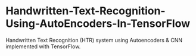 # Handwritten-Text-Recognition-Using-AutoEncoders-In-TensorFlow
Handwritten Text Recognition (HTR) system using Autoencoders &amp; CNN implemented with TensorFlow.
